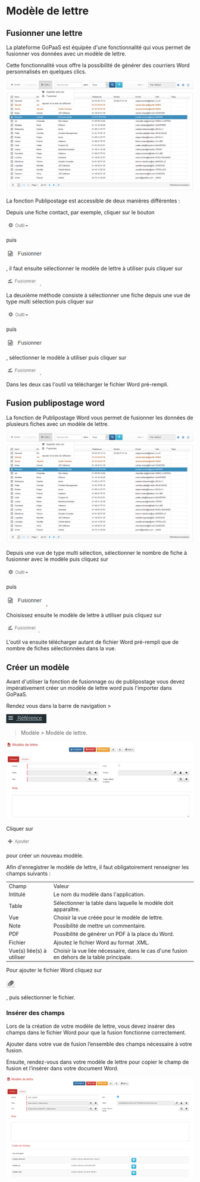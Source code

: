 <!-- You have some errors, warnings, or alerts. If you are using reckless mode, turn it off to see inline alerts.
* ERRORs: 0
* WARNINGs: 0
* ALERTS: 16 -->


# Modèle de lettre


## Fusionner une lettre

La plateforme GoPaaS est équipée d'une fonctionnalité qui vous permet de fusionner vos données avec un modèle de lettre.

Cette fonctionnalité vous offre la possibilité de générer des courriers Word personnalisés en quelques clics.


![alt_text](images/image3.png "image_tooltip")


La fonction Publipostage est accessible de deux manières différentes :

Depuis une fiche contact, par exemple, cliquer sur le bouton 


![alt_text](images/image6.png "image_tooltip")


puis 


![alt_text](images/image9.png "image_tooltip")


, il faut ensuite sélectionner le modèle de lettre à utiliser puis cliquer sur 


![alt_text](images/image4.png "image_tooltip")
.

La deuxième méthode consiste à sélectionner une fiche depuis une vue de type multi sélection puis cliquer sur 


![alt_text](images/image6.png "image_tooltip")


puis 


![alt_text](images/image9.png "image_tooltip")


, sélectionner le modèle à utiliser puis cliquer sur 


![alt_text](images/image4.png "image_tooltip")
.

Dans les deux cas l'outil va télécharger le fichier Word pré-rempli.


## Fusion publipostage word

La fonction de Publipostage Word vous permet de fusionner les données de plusieurs fiches avec un modèle de lettre.


![alt_text](images/image3.png "image_tooltip")


Depuis une vue de type multi sélection, sélectionner le nombre de fiche à fusionner avec le modèle puis cliquez sur 


![alt_text](images/image6.png "image_tooltip")


puis 


![alt_text](images/image9.png "image_tooltip")
, 

Choisissez ensuite le modèle de lettre à utiliser puis cliquez sur


![alt_text](images/image4.png "image_tooltip").

L'outil va ensuite télécharger autant de fichier Word pré-rempli que de nombre de fiches sélectionnées dans la vue.


## Créer un modèle

Avant d'utiliser la fonction de fusionnage ou de publipostage vous devez impérativement créer un modèle de lettre word puis l'importer dans GoPaaS.

Rendez vous dans la barre de navigation >


![alt_text](images/image8.png "image_tooltip")


> Modèle > Modèle de lettre.


![alt_text](images/image1.png "image_tooltip")


​​​​​​​Cliquer sur


![alt_text](images/image2.png "image_tooltip")


pour créer un nouveau modèle.

Afin d'enregistrer le modèle de lettre, il faut obligatoirement renseigner les champs suivants :


<table>
  <tr>
   <td>Champ
   </td>
   <td>Valeur
   </td>
  </tr>
  <tr>
   <td>Intitulé
   </td>
   <td>Le nom du modèle dans l'application.
   </td>
  </tr>
  <tr>
   <td>Table
   </td>
   <td>Sélectionner la table dans laquelle le modèle doit apparaître.
   </td>
  </tr>
  <tr>
   <td>Vue
   </td>
   <td>Choisir la vue créée pour le modèle de lettre.
   </td>
  </tr>
  <tr>
   <td>Note ​​​​​​​
   </td>
   <td>Possibilité de mettre un commentaire.
   </td>
  </tr>
  <tr>
   <td>PDF
   </td>
   <td>Possibilité de générer un PDF à la place du Word.
   </td>
  </tr>
  <tr>
   <td>Fichier
   </td>
   <td>Ajoutez le fichier Word au format .XML.
   </td>
  </tr>
  <tr>
   <td>Vue(s) liée(s) à utiliser
   </td>
   <td>Choisir la vue liée nécessaire, dans le cas d'une fusion en dehors de la table principale.
   </td>
  </tr>
</table>


Pour ajouter le fichier Word cliquez sur


![alt_text](images/image5.png "image_tooltip")


, puis sélectionner le fichier.


### Insérer des champs

Lors de la création de votre modèle de lettre, vous devez insérer des champs dans le fichier Word pour que la fusion fonctionne correctement.

Ajouter dans votre vue de fusion l’ensemble des champs nécessaire à votre fusion.

Ensuite, rendez-vous dans votre modèle de lettre pour copier le champ de fusion et l’insérer dans votre document Word. 


![alt_text](images/image7.png "image_tooltip")

